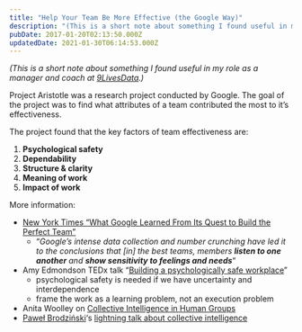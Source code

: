 ```yaml
---
title: "Help Your Team Be More Effective (the Google Way)"
description: "(This is a short note about something I found useful in my role as a manager and coach at 9LivesData.) Project Aristotle was a research project conducted by Google. The goal of the project was to f..."
pubDate: 2017-01-20T02:13:50.000Z
updatedDate: 2021-01-30T06:14:53.000Z
---
```

*(This is a short note about something I found
useful in my role as a manager and coach at
[9LivesData](http://www.9livesdata.com/?ref=localhost).)*

Project Aristotle was a research project conducted by
Google. The goal of the project was to find what attributes of a
team contributed the most to it’s effectiveness.

The project found that the key factors of team
effectiveness are:

1. **Psychological safety**
2. **Dependability**
3. **Structure & clarity**
4. **Meaning of work**
5. **Impact of work**

More information:

* [New York Times “What Google Learned From Its Quest to
  Build the Perfect Team”](https://www.nytimes.com/2016/02/28/magazine/what-google-learned-from-its-quest-to-build-the-perfect-team.html?_r=0&ref=localhost)
  + “*Google’s intense data collection and number crunching
    have led it to the conclusions that [in] the best
    teams, members
    **listen to one another** and
    **show sensitivity to feelings and needs***“
* Amy Edmondson TEDx talk “[Building a psychologically safe workplace](https://www.youtube.com/watch?v=LhoLuui9gX8&ref=localhost)”
  + psychological safety is needed if we have uncertainty
    and interdependence
  + frame the work as a learning problem, not an execution
    problem
* Anita Woolley on
  [Collective Intelligence in Human Groups](https://www.youtube.com/watch?v=Bz1dDiW2mvM&ref=localhost)
* [Paweł Brodziński](http://brodzinski.com/?ref=localhost)‘s [lightning talk about collective intelligence](http://fluidcircle.net/2017/01/20/pawel-brodzinski-on-collective-intelligence/?ref=localhost)